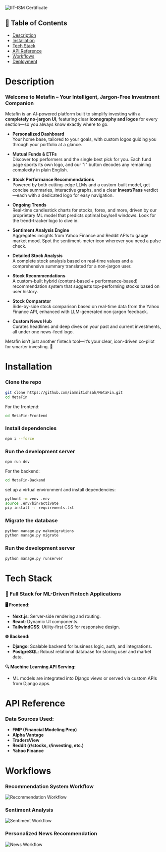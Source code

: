 ![IIT-ISM Certificate](https://github.com/iamnitishsah/MetaFin/blob/main/IIT-ISM%20Certificate.jpg?raw=true)



## 📑 Table of Contents

- [Description](#description)
- [Installation](#installation)
- [Tech Stack](#tech-stack)
- [API Reference](#api-reference)
- [Workflows](#workflows)
- [Deployment](#deployment)

# Description

### Welcome to **Metafin** – Your Intelligent, Jargon-Free Investment Companion

Metafin is an AI-powered platform built to simplify investing with a **completely no-jargon UI**, featuring clear **iconography and logos** for every section—so you always know exactly where to go.

- **Personalized Dashboard**  
  Your home base, tailored to your goals, with custom logos guiding you through your portfolio at a glance.

- **Mutual Funds & ETFs**  
  Discover top performers and the single best pick for you. Each fund page sports its own logo, and our "i" button decodes any remaining complexity in plain English.

- **Stock Performance Recommendations**  
  Powered by both cutting-edge LLMs and a custom-built model, get concise summaries, interactive graphs, and a clear **Invest/Pass** verdict—each with a dedicated logo for easy navigation.

- **Ongoing Trends**  
  Real-time candlestick charts for stocks, forex, and more, driven by our proprietary ML model that predicts optimal buy/sell windows. Look for the trend-tracker logo to dive in.

- **Sentiment Analysis Engine**  
  Aggregates insights from Yahoo Finance and Reddit APIs to gauge market mood. Spot the sentiment-meter icon wherever you need a pulse check.

- **Detailed Stock Analysis**  
  A complete stock analysis based on real-time values and a comprehensive summary translated for a non-jargon user.

- **Stock Recommendations**  
  A custom-built hybrid (content-based + performance-based) recommendation system that suggests top-performing stocks based on user history.

- **Stock Comparator**  
  Side-by-side stock comparison based on real-time data from the Yahoo Finance API, enhanced with LLM-generated non-jargon feedback.

- **Custom News Hub**  
  Curates headlines and deep dives on your past and current investments, all under one news-feed logo.

Metafin isn’t just another fintech tool—it’s your clear, icon-driven co-pilot for smarter investing. 🚀

# Installation

### Clone the repo

```bash
git clone https://github.com/iamnitishsah/MetaFin.git
cd MetaFin
```



For the frontend:
```bash
cd MetaFin-Frontend
```
### Install dependencies
```bash
npm i --force
```

### Run the development server
```bash
npm run dev
```



For the backend:
```bash
cd MetaFin-Backend
```
set up a virtual environment and install dependencies:
```bash
python3 -m venv .env
source .env/bin/activate
pip install -r requirements.txt
```
### Migrate the database
```bash
python manage.py makemigrations
python manage.py migrate
```
### Run the development server
```bash
python manage.py runserver
```


# Tech Stack

### 🧠 Full Stack for ML-Driven Fintech Applications

**🖥️ Frontend:**  
- **Next.js**: Server-side rendering and routing.  
- **React**: Dynamic UI components.  
- **TailwindCSS**: Utility-first CSS for responsive design.

**🌐 Backend:**  
- **Django**: Scalable backend for business logic, auth, and integrations.  
- **PostgreSQL**: Robust relational database for storing user and market data.

**🔍 Machine Learning API Serving:**  
- ML models are integrated into Django views or served via custom APIs from Django apps.

# API Reference

### Data Sources Used:
- **FMP (Financial Modeling Prep)**
- **Alpha Vantage**
- **TradersView**
- **Reddit (r/stocks, r/investing, etc.)**
- **Yahoo Finance**

# Workflows

### Recommendation System Workflow
![Recommendation Workflow](https://res.cloudinary.com/dk6m1qejk/image/upload/v1743924275/Hackfest%20workflows/ywrbdhru1jioerxsefvb.jpg)

### Sentiment Analysis
![Sentiment Workflow](https://res.cloudinary.com/dk6m1qejk/image/upload/v1743924275/Hackfest%20workflows/gjdfhxvck8ekbycqequ6.jpg)

### Personalized News Recommendation
![News Workflow](https://res.cloudinary.com/dk6m1qejk/image/upload/v1743924275/Hackfest%20workflows/oehtvsat7zgswa8rcg2d.jpg)
